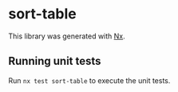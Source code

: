 # sort-table

This library was generated with [Nx](https://nx.dev).

## Running unit tests

Run `nx test sort-table` to execute the unit tests.

